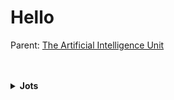 # Hello

Parent: [The Artificial Intelligence Unit](https://github.com/theartificialintelligenceunit)

<br>
<br>

<details><summary><b>Jots</b></summary>
  
<h3>BACKEND</h3>
Thus far:
<ul>
  <li>configurations: data and modelling configurations</li>
  <li>iac: infrastructure as code scripts</li>
</ul>

<h3>STATE MACHINES</h3>
Include:
<ul>
  <li><b>references</b>: [on demand]<br>For decoding within data identification codes, e.g., health board codes, etc.</li>
  <li><b>raw</b>: [weekly]<br>Once a week it retrieves the latest [version of] raw counts of weekly a&e attendance numbers
  it saves the data in csv form</li>
  <li><b>structures</b>: [weekly]<br>The decompostions structures.</li>
  <li><b>futures</b>:</li>
</ul>
</details>


<br>
<br>

<br>
<br>
